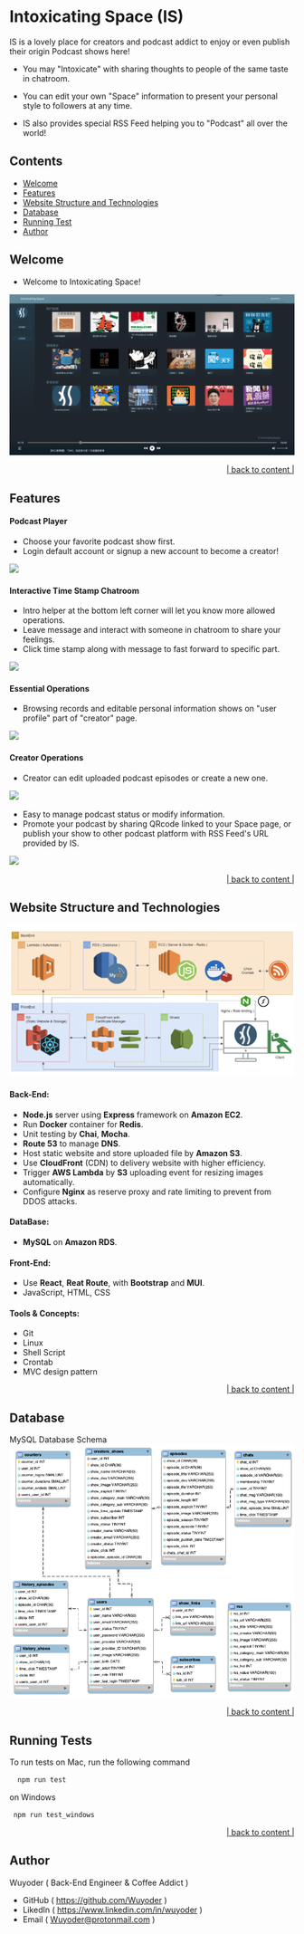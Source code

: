 # Intoxicating Space (IS)

IS is a lovely place for creators and podcast addict to enjoy or even publish their origin Podcast shows here!

- You may "Intoxicate" with sharing thoughts to people of the same taste in  chatroom.

- You can edit your own "Space" information to present your personal style to followers at any time.

- IS also provides special RSS Feed helping you to "Podcast" all over the world!

## Contents

- [Welcome](#Welcome)
- [Features](#Features)
- [Website Structure and Technologies](#website-structure-and-technologies)
- [Database](#Database)
- [Running Test](#running-tests)
- [Author](#Author)

## Welcome

- Welcome to Intoxicating Space!

![](docs/intoxicatingspace_index.png)
<p align="right"><a href='#contents'>| back to content |</a></p>

## Features

#### Podcast Player

- Choose your favorite podcast show first.
- Login default account or signup a new account to become a creator!

![](docs/IS_demo1.gif)


#### Interactive Time Stamp Chatroom

- Intro helper at the bottom left corner will let you know more allowed operations.
- Leave message and interact with someone in chatroom to share your feelings.
- Click time stamp along with message to fast forward to specific part.

![](docs/IS_demo2.gif)


#### Essential Operations

- Browsing records and editable personal information shows on "user profile" part of "creator" page.

![](docs/IS_demo3.gif)

#### Creator Operations

- Creator can edit uploaded podcast episodes or create a new one.

![](docs/IS_demo5.gif)

- Easy to manage podcast status or modify information.
- Promote your podcast by sharing QRcode linked to your Space page, or publish your show to other podcast platform with RSS Feed's URL provided by IS.

![](docs/IS_demo4.gif)

<p align="right"><a href='#contents'>| back to content |</a></p>

## Website Structure and Technologies


![Website_Structure_and_Technologies](docs/intoxicatinspace_webside_structure.png)

#### Back-End:

- **Node.js** server using **Express** framework on **Amazon EC2**.
- Run **Docker** container for **Redis**.
- Unit testing by **Chai**, **Mocha**.
- **Route 53** to manage **DNS**.
- Host static website and store uploaded file by **Amazon S3**.
- Use **CloudFront** (CDN) to delivery website with higher efficiency.
- Trigger **AWS Lambda** by **S3** uploading event for resizing images automatically.
- Configure **Nginx** as reserve proxy and rate limiting to prevent from DDOS attacks.

#### DataBase:

- **MySQL** on **Amazon RDS**.

#### Front-End:

- Use **React**, **Reat Route**, with **Bootstrap** and **MUI**.
- JavaScript, HTML, CSS

#### Tools & Concepts:

- Git
- Linux
- Shell Script
- Crontab
- MVC design pattern

<p align="right"><a href='#contents'>| back to content |</a></p>

## Database

MySQL Database Schema
![](docs/intoxicatingspace_db_schema.png)

<p align="right"><a href='#contents'>| back to content |</a></p>

## Running Tests

To run tests on Mac, run the following command

```bash
  npm run test
```

on Windows

```bash
 npm run test_windows
```
<p align="right"><a href='#contents'>| back to content |</a></p>

## Author

Wuyoder ( Back-End Engineer & Coffee Addict )

- GitHub ( https://github.com/Wuyoder )
- LikedIn ( https://www.linkedin.com/in/wuyoder )
- Email ( Wuyoder@protonmail.com )
